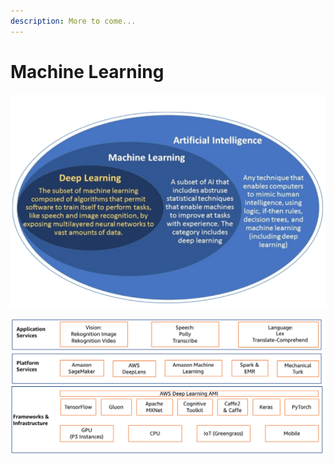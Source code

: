 ```yaml
---
description: More to come...
---
```


# Machine Learning

![3 layers of ML \(aws.training\)](../.gitbook/assets/screen-shot-2019-11-05-at-9.03.25-am.png)

![AWS ML Stach \(aws.training\)](../.gitbook/assets/screen-shot-2019-11-05-at-9.03.37-am.png)



